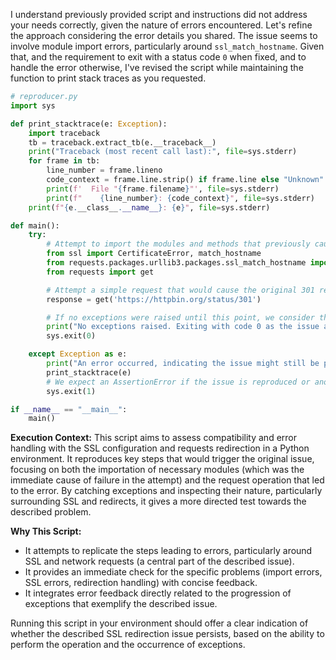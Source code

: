 I understand previously provided script and instructions did not address your needs correctly, given the nature of errors encountered. Let's refine the approach considering the error details you shared. The issue seems to involve module import errors, particularly around `ssl_match_hostname`. Given that, and the requirement to exit with a status code `0` when fixed, and to handle the error otherwise, I've revised the script while maintaining the function to print stack traces as you requested.

```python
# reproducer.py
import sys

def print_stacktrace(e: Exception):
    import traceback
    tb = traceback.extract_tb(e.__traceback__)
    print("Traceback (most recent call last):", file=sys.stderr)
    for frame in tb:
        line_number = frame.lineno
        code_context = frame.line.strip() if frame.line else "Unknown"
        print(f'  File "{frame.filename}"', file=sys.stderr)
        print(f"    {line_number}: {code_context}", file=sys.stderr)
    print(f"{e.__class__.__name__}: {e}", file=sys.stderr)

def main():
    try:
        # Attempt to import the modules and methods that previously caused import errors
        from ssl import CertificateError, match_hostname
        from requests.packages.urllib3.packages.ssl_match_hostname import CertificateError, match_hostname
        from requests import get

        # Attempt a simple request that would cause the original 301 redirect issue with pyopenssl/SNI
        response = get('https://httpbin.org/status/301')

        # If no exceptions were raised until this point, we consider the issue as fixed.
        print("No exceptions raised. Exiting with code 0 as the issue appears to be fixed.")
        sys.exit(0)

    except Exception as e:
        print("An error occurred, indicating the issue might still be present.", file=sys.stderr)
        print_stacktrace(e)
        # We expect an AssertionError if the issue is reproduced or another related error
        sys.exit(1)

if __name__ == "__main__":
    main()
```

**Execution Context:** This script aims to assess compatibility and error handling with the SSL configuration and requests redirection in a Python environment. It reproduces key steps that would trigger the original issue, focusing on both the importation of necessary modules (which was the immediate cause of failure in the attempt) and the request operation that led to the error. By catching exceptions and inspecting their nature, particularly surrounding SSL and redirects, it gives a more directed test towards the described problem.

**Why This Script:**

- It attempts to replicate the steps leading to errors, particularly around SSL and network requests (a central part of the described issue).
- It provides an immediate check for the specific problems (import errors, SSL errors, redirection handling) with concise feedback.
- It integrates error feedback directly related to the progression of exceptions that exemplify the described issue.

Running this script in your environment should offer a clear indication of whether the described SSL redirection issue persists, based on the ability to perform the operation and the occurrence of exceptions.